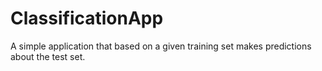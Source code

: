# ClassificationApp
A simple application that based on a given training set makes predictions about the test set.
